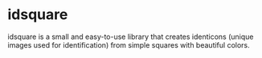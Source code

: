 # idsquare
idsquare is a small and easy-to-use library that creates identicons (unique images used for identification) from simple squares with beautiful colors.
